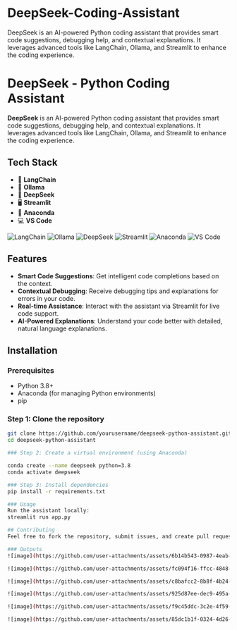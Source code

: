 # DeepSeek-Coding-Assistant
DeepSeek is an AI-powered Python coding assistant that provides smart code suggestions, debugging help, and contextual explanations. It leverages advanced tools like LangChain, Ollama, and Streamlit to enhance the coding experience.

# DeepSeek - Python Coding Assistant

**DeepSeek** is an AI-powered Python coding assistant that provides smart code suggestions, debugging help, and contextual explanations. It leverages advanced tools like LangChain, Ollama, and Streamlit to enhance the coding experience.

## Tech Stack

- 🔗 **LangChain**
- 🤖 **Ollama**
- 🧠 **DeepSeek**
- 🖥️ **Streamlit**
- 🐍 **Anaconda**
- 💻 **VS Code**

![LangChain](https://img.shields.io/badge/LangChain-00B2A9?style=flat&logo=langchain&logoColor=white)
![Ollama](https://img.shields.io/badge/Ollama-004D5A?style=flat&logo=ollama&logoColor=white)
![DeepSeek](https://img.shields.io/badge/DeepSeek-4E73DF?style=flat&logo=deepseek&logoColor=white) 
![Streamlit](https://img.shields.io/badge/Streamlit-FF4F71?style=flat&logo=streamlit&logoColor=white)
![Anaconda](https://img.shields.io/badge/Anaconda-44A833?style=flat&logo=anaconda&logoColor=white)
![VS Code](https://img.shields.io/badge/VS%20Code-007ACC?style=flat&logo=visualstudiocode&logoColor=white)

## Features

- **Smart Code Suggestions**: Get intelligent code completions based on the context.
- **Contextual Debugging**: Receive debugging tips and explanations for errors in your code.
- **Real-time Assistance**: Interact with the assistant via Streamlit for live code support.
- **AI-Powered Explanations**: Understand your code better with detailed, natural language explanations.

## Installation

### Prerequisites

- Python 3.8+
- Anaconda (for managing Python environments)
- pip

### Step 1: Clone the repository

```bash
git clone https://github.com/yourusername/deepseek-python-assistant.git
cd deepseek-python-assistant

### Step 2: Create a virtual environment (using Anaconda)

conda create --name deepseek python=3.8
conda activate deepseek

### Step 3: Install dependencies
pip install -r requirements.txt

### Usage
Run the assistant locally:
streamlit run app.py

## Contributing
Feel free to fork the repository, submit issues, and create pull requests. Contributions are welcome!

### Outputs
![image](https://github.com/user-attachments/assets/6b14b543-0987-4eab-8c0b-9c6593566ca3)

![image](https://github.com/user-attachments/assets/fc094f16-ffcc-4848-9d78-e24fe685e555)

![image](https://github.com/user-attachments/assets/c8bafcc2-8b8f-4b24-a8ea-49d40bd92015)

![image](https://github.com/user-attachments/assets/925d87ee-dec9-495a-be76-9bbeae51016e)

![image](https://github.com/user-attachments/assets/f9c45ddc-3c2e-4f59-83fd-c2ab213121b0)

![image](https://github.com/user-attachments/assets/85dc1b1f-0324-4d26-9a9d-b9a16e65c75c)
